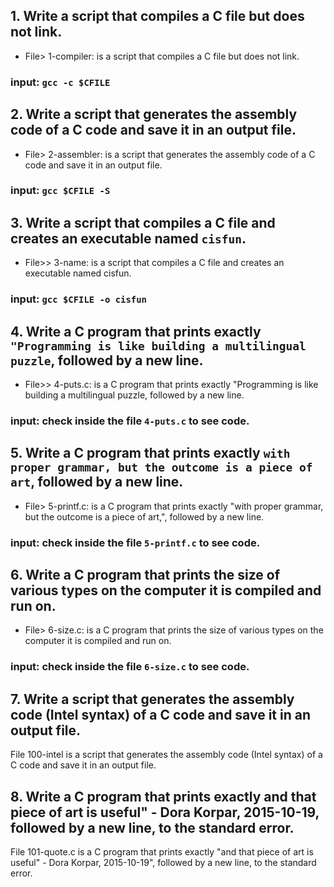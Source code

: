 


## 1. Write a script that compiles a C file but does not link.
* File> 1-compiler: is a script that compiles a C file but does not link.
### input: `gcc -c $CFILE`

## 2. Write a script that generates the assembly code of a C code and save it in an output file.
* File> 2-assembler: is a script that generates the assembly code of a C code and save it in an output file.
### input: `gcc $CFILE -S`

## 3. Write a script that compiles a C file and creates an executable named `cisfun`.
* File>> 3-name: is a script that compiles a C file and creates an executable named cisfun.
### input: `gcc $CFILE -o cisfun`

## 4. Write a C program that prints exactly `"Programming is like building a multilingual puzzle`, followed by a new line.
* File>> 4-puts.c: is a C program that prints exactly "Programming is like building a multilingual puzzle, followed by a new line.
### input: check inside the file `4-puts.c` to see code.

## 5. Write a C program that prints exactly `with proper grammar, but the outcome is a piece of art`, followed by a new line.
* File> 5-printf.c: is a C program that prints exactly "with proper grammar, but the outcome is a piece of art,", followed by a new line.
### input: check inside the file `5-printf.c` to see code.

## 6. Write a C program that prints the size of various types on the computer it is compiled and run on.
* File> 6-size.c: is a C program that prints the size of various types on the computer it is compiled and run on.
### input: check inside the file `6-size.c` to see code.

## 7. Write a script that generates the assembly code (Intel syntax) of a C code and save it in an output file.
File 100-intel is a script that generates the assembly code (Intel syntax) of a C code and save it in an output file.

## 8. Write a C program that prints exactly and that piece of art is useful" - Dora Korpar, 2015-10-19, followed by a new line, to the standard error.
File 101-quote.c is a C program that prints exactly "and that piece of art is useful" - Dora Korpar, 2015-10-19", followed by a new line, to the standard error.
